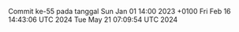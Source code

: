 Commit ke-55 pada tanggal Sun Jan 01 14:00 2023 +0100
Fri Feb 16 14:43:06 UTC 2024
Tue May 21 07:09:54 UTC 2024
